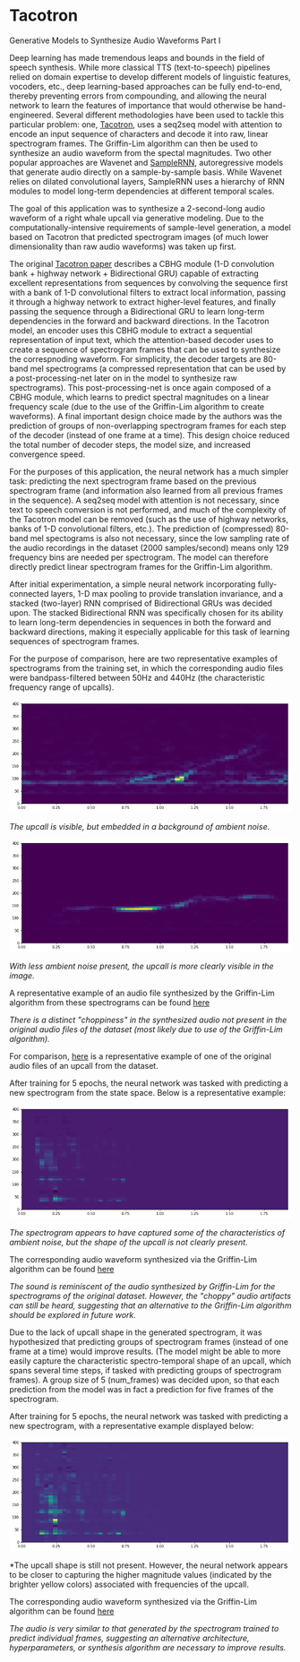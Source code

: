 Tacotron
=========================

Generative Models to Synthesize Audio Waveforms Part I

Deep learning has made tremendous leaps and bounds in the field of speech synthesis. While more classical TTS (text-to-speech) pipelines relied on domain expertise to develop different models of linguistic features, vocoders, etc., deep learning-based approaches can be fully end-to-end, thereby preventing errors from compounding, and allowing the neural network to learn the features of importance that would otherwise be hand-engineered. Several different methodologies have been used to tackle this particular problem: one, [Tacotron](https://arxiv.org/pdf/1703.10135.pdf), uses a seq2seq model with attention to encode an input sequence of characters and decode it into raw, linear spectrogram frames. The Griffin-Lim algorithm can then be used to synthesize an audio waveform from the spectal magnitudes. Two other popular approaches are Wavenet and [SampleRNN](https://arxiv.org/pdf/1612.07837.pdf), autoregressive models that generate audio directly on a sample-by-sample basis. While Wavenet relies on dilated convolutional layers, SampleRNN uses a hierarchy of RNN modules to model long-term dependencies at different temporal scales.

The goal of this application was to synthesize a 2-second-long audio waveform of a right whale upcall via generative modeling. Due to the computationally-intensive requirements of sample-level generation, a model based on Tacotron that predicted spectrogram images (of much lower dimensionality than raw audio waveforms) was taken up first. 

The original [Tacotron paper](https://arxiv.org/pdf/1703.10135.pdf) describes a CBHG module (1-D convolution bank + highway network + Bidirectional GRU) capable of extracting excellent representations from sequences by convolving the sequence first with a bank of 1-D convolutional filters to extract local information, passing it through a highway network to extract higher-level features, and finally passing the sequence through a Bidirectional GRU to learn long-term dependencies in the forward and backward directions. In the Tacotron model, an encoder uses this CBHG module to extract a sequential representation of input text, which the attention-based decoder uses to create a sequence of spectrogram frames that can be used to synthesize the correspnoding waveform. For simplicity, the decoder targets are 80-band mel spectrograms (a compressed representation that can be used by a post-processing-net later on in the model to synthesize raw spectrograms). This post-processing-net is once again composed of a CBHG module, which learns to predict spectral magnitudes on a linear frequency scale (due to the use of the Griffin-Lim algorithm to create waveforms). A final important design choice made by the authors was the prediction of groups of non-overlapping spectrogram frames for each step of the decoder (instead of one frame at a time). This design choice reduced the total number of decoder steps, the model size, and increased convergence speed.

For the purposes of this application, the neural network has a much simpler task: predicting the next spectrogram frame based on the previous spectrogram frame (and information also learned from all previous frames in the sequence). A seq2seq model with attention is not necessary, since text to speech conversion is not performed, and much of the complexity of the Tacotron model can be removed (such as the use of highway networks, banks of 1-D convolutional filters, etc.). The prediction of (compressed) 80-band mel spectograms is also not necessary, since the low sampling rate of the audio recordings in the dataset (2000 samples/second) means only 129 frequency bins are needed per spectrogram. The model can therefore directly predict linear spectrogram frames for the Griffin-Lim algorithm. 

After initial experimentation, a simple neural network incorporating fully-connected layers, 1-D max pooling to provide translation invariance, and a stacked (two-layer) RNN comprised of Bidirectional GRUs was decided upon. The stacked Bidirectional RNN was specifically chosen for its ability to learn long-term dependencies in sequences in both the forward and backward directions, making it especially applicable for this task of learning sequences of spectrogram frames. 

For the purpose of comparison, here are two representative examples of spectrograms from the training set, in which the corresponding audio files were bandpass-filtered between 50Hz and 440Hz (the characteristic frequency range of upcalls).

![real1](https://github.com/cchinchristopherj/Tacotron/blob/master/real1.png)

*The upcall is visible, but embedded in a background of ambient noise.*

![real2](https://github.com/cchinchristopherj/Tacotron/blob/master/real2.png)

*With less ambient noise present, the upcall is more clearly visible in the image.*

A representative example of an audio file synthesized by the Griffin-Lim algorithm from these spectrograms can be found [here](https://github.com/cchinchristopherj/Tacotron/blob/master/tacotron_real.mp3)

*There is a distinct "choppiness" in the synthesized audio not present in the original audio files of the dataset (most likely due to use of the Griffin-Lim algorithm).*

For comparison, [here](https://github.com/cchinchristopherj/Tacotron/blob/master/tacotron_original.mp3) is a representative example of one of the original audio files of an upcall from the dataset.

After training for 5 epochs, the neural network was tasked with predicting a new spectrogram from the state space. Below is a representative example: 

![oneframe](https://github.com/cchinchristopherj/Tacotron/blob/master/oneframe.png)

*The spectrogram appears to have captured some of the characteristics of ambient noise, but the shape of the upcall is not clearly present.*

The corresponding audio waveform synthesized via the Griffin-Lim algorithm can be found [here](https://github.com/cchinchristopherj/Tacotron/blob/master/tacotron_oneframe.mp3)

*The sound is reminiscent of the audio synthesized by Griffin-Lim for the spectrograms of the original dataset. However, the "choppy" audio artifacts can still be heard, suggesting that an alternative to the Griffin-Lim algorithm should be explored in future work.*

Due to the lack of upcall shape in the generated spectrogram, it was hypothesized that predicting groups of spectrogram frames (instead of one frame at a time) would improve results. (The model might be able to more easily capture the characteristic spectro-temporal shape of an upcall, which spans several time steps, if tasked with predicting groups of spectrogram frames). A group size of 5 (num_frames) was decided upon, so that each prediction from the model was in fact a prediction for five frames of the spectrogram.

After training for 5 epochs, the neural network was tasked with predicting a new spectrogram, with a representative example displayed below:

![manyframes](https://github.com/cchinchristopherj/Tacotron/blob/master/manyframes.png)

*The upcall shape is still not present. However, the neural network appears to be closer to capturing the higher magnitude values (indicated by the brighter yellow colors) associated with frequencies of the upcall. 

The corresponding audio waveform synthesized via the Griffin-Lim algorithm can be found [here](https://github.com/cchinchristopherj/Tacotron/blob/master/tacotron_manyframes.mp3)

*The audio is very similar to that generated by the spectrogram trained to predict individual frames, suggesting an alternative architecture, hyperparameters, or synthesis algorithm are necessary to improve results.*
